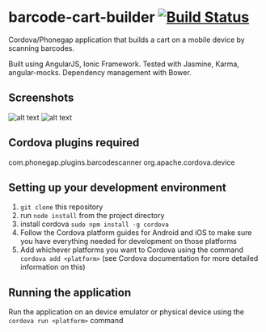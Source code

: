 barcode-cart-builder [![Build Status](https://travis-ci.org/derekdata/barcode-cart-builder.png?branch=master)](https://travis-ci.org/derekdata/barcode-cart-builder)
====================

Cordova/Phonegap application that builds a cart on a mobile device by scanning barcodes.

Built using AngularJS, Ionic Framework.  Tested with Jasmine, Karma, angular-mocks.  Dependency management with Bower.

Screenshots
-----------

![alt text](https://github.com/derekdata/barcode-cart-builder/tree/master/sampleData/screenshots/android/cart.png "Cart")
![alt text](https://github.com/derekdata/barcode-cart-builder/tree/master/sampleData/screenshots/android/editQuantity.png "EditQuantity")

Cordova plugins required
-------------------------
com.phonegap.plugins.barcodescanner
org.apache.cordova.device

Setting up your development environment
---------------------------------------
1. `git clone` this repository
2. run `node install` from the project directory
3. install cordova `sudo npm install -g cordova`
4. Follow the Cordova platform guides for Android and iOS to make sure you have everything needed for development on those platforms
5. Add whichever platforms you want to Cordova using the command `cordova add <platform>` (see Cordova documentation for more detailed information on this)

Running the application
-----------------------
Run the application on an device emulator or physical device using the `cordova run <platform>` command

